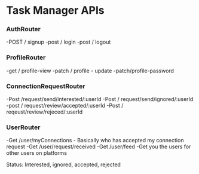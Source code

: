 # Task Manager APIs

### AuthRouter
-POST / signup
-post / login
-post / logout

### ProfileRouter
-get / profile-view
-patch / profile - update
-patch/profile-password

### ConnectionRequestRouter
-Post /request/send/interested/:userId
-Post / request/send/ignored/:userId
-post / request/review/accepted/:userId
-Post / reqeust/review/rejeced/:userId

### UserRouter
-Get /user/myConnections - Basically who has accepted my connection request
-Get /user/request/received
-Get /user/feed -Get you the users for other users on platforms

Status: Interested, ignored, accepted, rejected